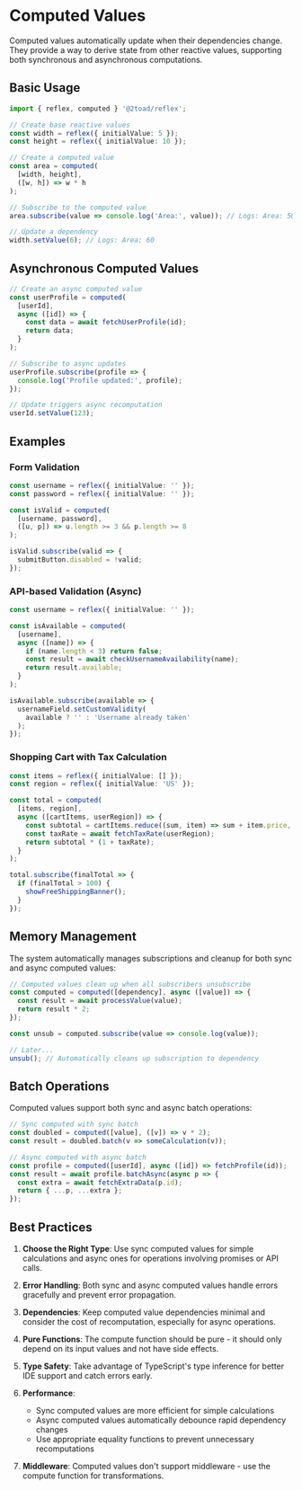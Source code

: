 # Computed Values

Computed values automatically update when their dependencies change. They provide a way to derive state from other reactive values, supporting both synchronous and asynchronous computations.

## Basic Usage

```typescript
import { reflex, computed } '@2toad/reflex';

// Create base reactive values
const width = reflex({ initialValue: 5 });
const height = reflex({ initialValue: 10 });

// Create a computed value
const area = computed(
  [width, height],
  ([w, h]) => w * h
);

// Subscribe to the computed value
area.subscribe(value => console.log('Area:', value)); // Logs: Area: 50

// Update a dependency
width.setValue(6); // Logs: Area: 60
```

## Asynchronous Computed Values

```typescript
// Create an async computed value
const userProfile = computed(
  [userId],
  async ([id]) => {
    const data = await fetchUserProfile(id);
    return data;
  }
);

// Subscribe to async updates
userProfile.subscribe(profile => {
  console.log('Profile updated:', profile);
});

// Update triggers async recomputation
userId.setValue(123);
```

## Examples

### Form Validation

```typescript
const username = reflex({ initialValue: '' });
const password = reflex({ initialValue: '' });

const isValid = computed(
  [username, password],
  ([u, p]) => u.length >= 3 && p.length >= 8
);

isValid.subscribe(valid => {
  submitButton.disabled = !valid;
});
```

### API-based Validation (Async)

```typescript
const username = reflex({ initialValue: '' });

const isAvailable = computed(
  [username],
  async ([name]) => {
    if (name.length < 3) return false;
    const result = await checkUsernameAvailability(name);
    return result.available;
  }
);

isAvailable.subscribe(available => {
  usernameField.setCustomValidity(
    available ? '' : 'Username already taken'
  );
});
```

### Shopping Cart with Tax Calculation

```typescript
const items = reflex({ initialValue: [] });
const region = reflex({ initialValue: 'US' });

const total = computed(
  [items, region],
  async ([cartItems, userRegion]) => {
    const subtotal = cartItems.reduce((sum, item) => sum + item.price, 0);
    const taxRate = await fetchTaxRate(userRegion);
    return subtotal * (1 + taxRate);
  }
);

total.subscribe(finalTotal => {
  if (finalTotal > 100) {
    showFreeShippingBanner();
  }
});
```

## Memory Management

The system automatically manages subscriptions and cleanup for both sync and async computed values:

```typescript
// Computed values clean up when all subscribers unsubscribe
const computed = computed([dependency], async ([value]) => {
  const result = await processValue(value);
  return result * 2;
});

const unsub = computed.subscribe(value => console.log(value));

// Later...
unsub(); // Automatically cleans up subscription to dependency
```

## Batch Operations

Computed values support both sync and async batch operations:

```typescript
// Sync computed with sync batch
const doubled = computed([value], ([v]) => v * 2);
const result = doubled.batch(v => someCalculation(v));

// Async computed with async batch
const profile = computed([userId], async ([id]) => fetchProfile(id));
const result = await profile.batchAsync(async p => {
  const extra = await fetchExtraData(p.id);
  return { ...p, ...extra };
});
```

## Best Practices

1. **Choose the Right Type**: Use sync computed values for simple calculations and async ones for operations involving promises or API calls.

2. **Error Handling**: Both sync and async computed values handle errors gracefully and prevent error propagation.

3. **Dependencies**: Keep computed value dependencies minimal and consider the cost of recomputation, especially for async operations.

4. **Pure Functions**: The compute function should be pure - it should only depend on its input values and not have side effects.

5. **Type Safety**: Take advantage of TypeScript's type inference for better IDE support and catch errors early.

6. **Performance**: 
   - Sync computed values are more efficient for simple calculations
   - Async computed values automatically debounce rapid dependency changes
   - Use appropriate equality functions to prevent unnecessary recomputations

7. **Middleware**: Computed values don't support middleware - use the compute function for transformations. 